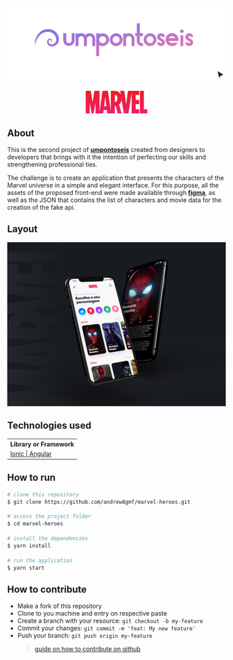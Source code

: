 <h4 align="center">
    <a href="https://umpontoseis.com/">
        <img alt="umpontoseis" style="border-width:0" src=".github/umpontoseis-logo.svg"/>
    </a>
</h4>

<h4 align="center">
    <img alt="MARVEL" style="border-width:0" src=".github/logo.svg"/>
</h4>

<h2 id="about">About</h2>

This is the second project of **[umpontoseis](https://umpontoseis.com/)**  created from designers to developers that brings with it the intention of perfecting our skills and strengthening professional ties.

The challenge is to create an application that presents the characters of the Marvel universe in a simple and elegant interface. For this purpose, all the assets of the proposed front-end were made available through **[figma](https://www.figma.com/community/file/849367817302905364)**, as well as the JSON that contains the list of characters and movie data for the creation of the fake api.

<h2 id="layout">Layout</h2>

<p align="center">
    <img alt="MARVEL" style="border-width:0" src=".github/app.png" width="720px" />
</p>

<h2 id="technologies-used">Technologies used</h2>
    <table>
        <tr>
            <th>Library or Framework</th>
        </tr>
        <tr>
            <td> 
                <a href="https://ionicframework.com/">
                    Ionic | Angular
                </a>
            </td>
        </tr>
    </table>

<h2 id="how-to-run">How to run</h2>

```bash
# clone this repository
$ git clone https://github.com/andrew8gmf/marvel-heroes.git

# access the project folder
$ cd marvel-heroes

# install the dependencies
$ yarn install

# run the application
$ yarn start
```

<h2 id="how-to-contribute">How to contribute</h2>

- Make a fork of this repository
- Clone to you machine and entry on respective paste
- Create a branch with your resource: `git checkout -b my-feature`
- Commit your changes: `git commit -m 'feat: My new feature'`
- Push your branch: `git push origin my-feature`
    > [guide on how to contribute on github](https://github.com/firstcontributions/first-contributions)